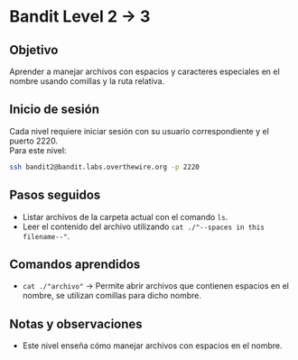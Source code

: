 # Bandit Level 2 → 3

## Objetivo
Aprender a manejar archivos con espacios y caracteres especiales en el nombre usando comillas y la ruta relativa.

## Inicio de sesión
Cada nivel requiere iniciar sesión con su usuario correspondiente y el puerto 2220.  
Para este nivel:

```bash
ssh bandit2@bandit.labs.overthewire.org -p 2220
```

## Pasos seguidos
- Listar archivos de la carpeta actual con el comando `ls`.  
- Leer el contenido del archivo utilizando `cat ./"--spaces in this filename--"`.

## Comandos aprendidos
- `cat ./"archivo"` → Permite abrir archivos que contienen espacios en el nombre, se utilizan comillas para dicho nombre.

## Notas y observaciones  
- Este nivel enseña cómo manejar archivos con espacios en el nombre.

